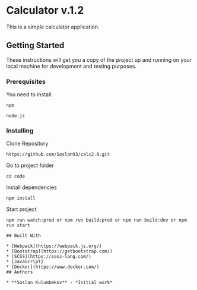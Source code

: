 # Calculator v.1.2

This is a simple calculator application.

## Getting Started

These instructions will get you a copy of the project up and running on your local machine for development and testing purposes.

### Prerequisites

You need to install:

```
npm
```
```
node.js
```

### Installing

Clone Repository

```
https://github.com/Soslan93/calc2.0.git
```
Go to project folder
```
cd code
```
Install dependencies
```
npm install
```
Start project
```
npm run watch:prod or npm run build:prod or npm run build:dev or npm run start

## Built With

* [Webpack](https://webpack.js.org/)
* [Bootstrap](https://getbootstrap.com/)
* [SCSS](https://sass-lang.com/)
* [JavaScript]
* [Docker](https://www.docker.com/)
## Authors

* **Soslan Kulumbekov** - *Initial work*